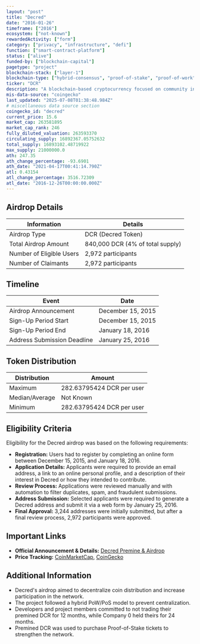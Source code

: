 ```yaml
---
layout: "post"
title: "Decred"
date: "2016-01-26"
timeframe: ["2016"]
ecosystem: ["not-known"]
rewardedActivity: ["form"]
category: ["privacy", "infrastructure", "defi"]
function: ["smart-contract-platform"]
status: ["alive"]
funded-by: ["blockchain-capital"]
pagetype: "project"
blockchain-stack: ["layer-1"]
blockchain-type: ["hybrid-consensus", "proof-of-stake", "proof-of-work"]
ticker: "DCR"
description: "A blockchain-based cryptocurrency focused on community input, open governance, and sustainable development. It utilizes a hybrid Proof-of-Work (PoW) and Proof-of-Stake (PoS) system to maintain decentralization."
mis-data-source: "coingecko"
last_updated: "2025-07-08T01:38:48.984Z"
# miscellaneous data source section
coingecko_id: "decred"
current_price: 15.6
market_cap: 263581895
market_cap_rank: 246
fully_diluted_valuation: 263593370
circulating_supply: 16892367.05752632
total_supply: 16893102.48719922
max_supply: 21000000.0
ath: 247.35
ath_change_percentage: -93.6901
ath_date: "2021-04-17T00:41:14.790Z"
atl: 0.43154
atl_change_percentage: 3516.72309
atl_date: "2016-12-26T00:00:00.000Z"
---
```


## Airdrop Details

| Information              | Details                          |
| ------------------------ | -------------------------------- |
| Airdrop Type             | DCR (Decred Token)               |
| Total Airdrop Amount     | 840,000 DCR (4% of total supply) |
| Number of Eligible Users | 2,972 participants               |
| Number of Claimants      | 2,972 participants               |

## Timeline

| Event                       | Date              |
| --------------------------- | ----------------- |
| Airdrop Announcement        | December 15, 2015 |
| Sign-Up Period Start        | December 15, 2015 |
| Sign-Up Period End          | January 18, 2016  |
| Address Submission Deadline | January 25, 2016  |

## Token Distribution

| Distribution   | Amount                    |
| -------------- | ------------------------- |
| Maximum        | 282.63795424 DCR per user |
| Median/Average | Not Known                 |
| Minimum        | 282.63795424 DCR per user |

## Eligibility Criteria

Eligibility for the Decred airdrop was based on the following requirements:

- **Registration:** Users had to register by completing an online form between December 15, 2015, and January 18, 2016.
- **Application Details:** Applicants were required to provide an email address, a link to an online personal profile, and a description of their interest in Decred or how they intended to contribute.
- **Review Process:** Applications were reviewed manually and with automation to filter duplicates, spam, and fraudulent submissions.
- **Address Submission:** Selected applicants were required to generate a Decred address and submit it via a web form by January 25, 2016.
- **Final Approval:** 3,244 addresses were initially submitted, but after a final review process, 2,972 participants were approved.

## Important Links

- **Official Announcement & Details:** [Decred Premine & Airdrop](https://docs.decred.org/advanced/premine/)
- **Price Tracking:** [CoinMarketCap](https://coinmarketcap.com/currencies/decred/), [CoinGecko](https://www.coingecko.com/en/coins/decred)

## Additional Information

- Decred's airdrop aimed to decentralize coin distribution and increase participation in the network.
- The project followed a hybrid PoW/PoS model to prevent centralization.
- Developers and project members committed to not trading their premined DCR for 12 months, while Company 0 held theirs for 24 months.
- Premined DCR was used to purchase Proof-of-Stake tickets to strengthen the network.